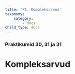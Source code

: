 ```yaml
---
title: 'P1. Kompleksarvud'
taxonomy:
    category:
        - docs
child_type: docs
---
```


### Praktikumid 30, 31 ja 31

# Kompleksarvud